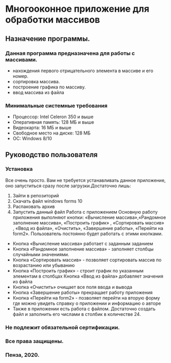 # Многооконное приложение для обработки массивов
## Назначение программы.
### Данная программа предназначена для работы с массивами.

* нахождения первого отрицательного элемента в массиве и его номер.
* сортировка массива.
* построение графика по массиву.
* ввод массива из файла
### Минимальные системные требования
* Процессор: Intel Celeron 350 и выше
* Оперативная память: 128 МБ и выше
* Видеокарта: 16 МБ и выше
* Свободное место на диске: 128 МБ
* ОС: Windows 8/10
## Руководство пользователя
### Установка
Все очень просто. Вам не требуется устанавливать данное приложение, оно запуститься сразу после загрузки.Достаточно лишь:

1. Зайти в репозиторий
2. Скачать файл windows forms 10
3. Распаковать архив
4. Запустить данный файл
Работа с приложением
Основную работу приложения выполняют кнопки: «Вычисление массива»,«Рандомное заполнение массива», «Построить график» , «Сортировать массив» , «Ввод из файла», «Очистить», «Завершение работы», «Перейти на form2». Пользователь постоянно будет работать с этими кнопками.

* Кнопка «Вычисление массива» работает с заданным заданием
* Кнопка «Рандомное заполнение массива» - заполняет столбцы случайными значениями.
* Кнопка «Сортировать массив» - позволяет сортировать массив по возрастанию или убыванию
* Кнопка «Построить график» - строит график по указанным элементам в столбцах Кнопка «Ввод из файла» добавляет значения из файла
* Кнопка «Очистить» очищает все поля ввода и вывода
* Кнопка «Завершение работы» прекращает работу приложения
* Кнопка «Перейти на form2» - позволяет перейти на вторую форму где можно увидеть справку о приложении и информацию о авторе
* Также в приложении есть работа с файлом. Достаточно создать файл и заполнить его числами в столбик в количестве 24.
### Не подлежит обязательной сертификации.
### Все права защищены.
### Пенза, 2020.
